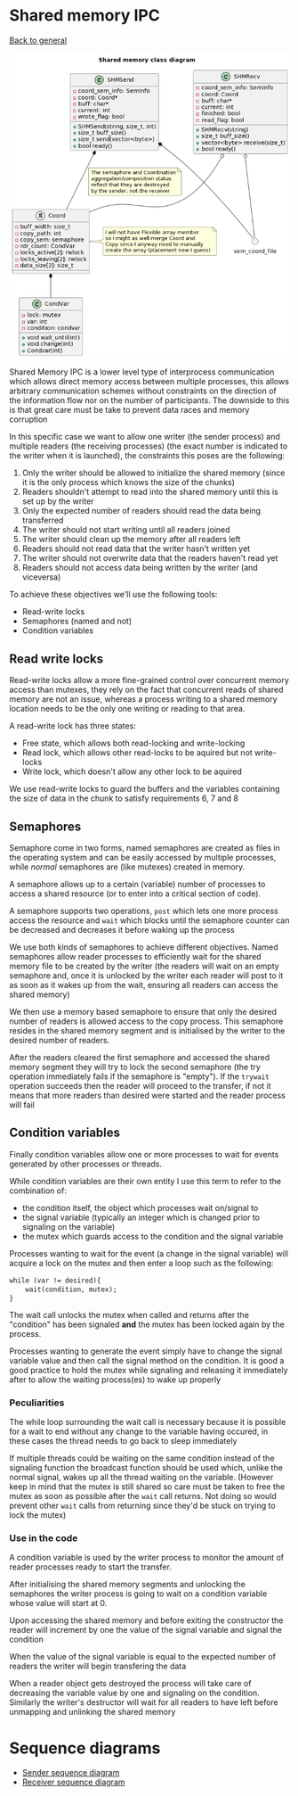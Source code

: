 # Shared memory IPC
[Back to general](architecture.md)

![Shared memory class diagram](resources/shm_class.png)

Shared Memory IPC is a lower level type of interprocess communication which allows direct memory
access between multiple processes, this allows arbitrary communication schemes without constraints on
the direction of the information flow nor on the number of participants. The downside to this is that
great care must be take to prevent data races and memory corruption

In this specific case we want to allow one writer (the sender process) and multiple readers (the 
receiving processes) (the exact number is indicated to the writer when it is launched), the 
constraints this poses are the following:

1. Only the writer should be allowed to initialize the shared memory (since it is the only
    process which knows the size of the chunks)
2. Readers shouldn't attempt to read into the shared memory until this is set up by the writer
3. Only the expected number of readers should read the data being transferred
4. The writer should not start writing until all readers joined
5. The writer should clean up the memory after all readers left
6. Readers should not read data that the writer hasn't written yet
7. The writer should not overwrite data that the readers haven't read yet
8. Readers should not access data being written by the writer (and viceversa)

To achieve these objectives we'll use the following tools:
+ Read-write locks
+ Semaphores (named and not) 
+ Condition variables

## Read write locks
Read-write locks allow a more fine-grained control over concurrent memory access than mutexes, they 
rely on the fact that concurrent reads of shared memory are not an issue, whereas a process writing to
a shared memory location needs to be the only one writing or reading to that area.

A read-write lock has three states:
+ Free state, which allows both read-locking and write-locking
+ Read lock, which allows other read-locks to be aquired but not write-locks 
+ Write lock, which doesn't allow any other lock to be aquired

We use read-write locks to guard the buffers and the variables containing the size of data in the
chunk to satisfy requirements 6, 7 and 8

## Semaphores
Semaphore come in two forms, named semaphores are created as files in the operating system and can be 
easily accessed by multiple processes, while *normal* semaphores are (like mutexes) created in memory.

A semaphore allows up to a certain (variable) number of processes to access a shared resource (or to
enter into a critical section of code).

A semaphore supports two operations, `post` which lets one more process access the resource and `wait`
which blocks until the semaphore counter can be decreased and decreases it before waking up the 
process

We use both kinds of semaphores to achieve different objectives. Named semaphores allow reader 
processes to efficiently wait for the shared memory file to be created by the writer (the readers
will wait on an empty semaphore and, once it is unlocked by the writer each reader will post to it as
soon as it wakes up from the wait, ensuring all readers can access the shared memory)

We then use a memory based semaphore to ensure that only the desired number of readers is allowed
access to the copy process. This semaphore resides in the shared memory segment and is initialised by
the writer to the desired number of readers.

After the readers cleared the first semaphore and accessed the shared memory segment they will try to
lock the second semaphore (the try operation immediately fails if the semaphore is "empty"). If the
`trywait` operation succeeds then the reader will proceed to the transfer, if not it means that more 
readers than desired were started and the reader process will fail

## Condition variables
Finally condition variables allow one or more processes to wait for events generated by other 
processes or threads.

While condition variables are their own entity I use this term to refer to the combination of:
+ the condition itself, the object which processes wait on/signal to
+ the signal variable (typically an integer which is changed prior to signaling on the variable)
+ the mutex which guards access to the condition and the signal variable

Processes wanting to wait for the event (a change in the signal variable) will acquire a lock on the
mutex and then enter a loop such as the following:

```
while (var != desired){
    wait(condition, mutex);
}
```

The wait call unlocks the mutex when called and returns after the "condition" has been signaled 
**and** the mutex has been locked again by the process.

Processes wanting to generate the event simply have to change the signal variable value and then call
the signal method on the condition. It is good a good practice to hold the mutex while signaling and
releasing it immediately after to allow the waiting process(es) to wake up properly

### Peculiarities
The while loop surrounding the wait call is necessary because it is possible for a wait to end without
any change to the variable having occured, in these cases the thread needs to go back to sleep 
immediately

If multiple threads could be waiting on the same condition instead of the signaling function the
broadcast function should be used which, unlike the normal signal, wakes up all the thread waiting on
the variable. (However keep in mind that the mutex is still shared so care must be taken to free the
mutex as soon as possible after the `wait` call returns. Not doing so would prevent other `wait` 
calls from returning since they'd be stuck on trying to lock the mutex)

### Use in the code
A condition variable is used by the writer process to monitor the amount of reader processes ready to
start the transfer.

After initialising the shared memory segments and unlocking the semaphores the writer process is going
to wait on a condition variable whose value will start at 0.

Upon accessing the shared memory and before exiting the constructor the reader will increment by one 
the value of the signal variable and signal the condition

When the value of the signal variable is equal to the expected number of readers the writer will begin
transfering the data

When a reader object gets destroyed the process will take care of decreasing the variable value by one
and signaling on the condition. Similarly the writer's destructor will wait for all readers to have
left before unmapping and unlinking the shared memory

# Sequence diagrams
+ [Sender sequence diagram](resources/shm_seq_send.png)
+ [Receiver sequence diagram](resources/shm_seq_recv.png)